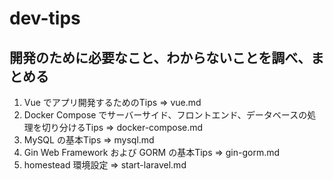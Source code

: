# dev-tips

## 開発のために必要なこと、わからないことを調べ、まとめる

1. Vue でアプリ開発するためのTips => vue.md
2. Docker Compose でサーバーサイド、フロントエンド、データベースの処理を切り分けるTips => docker-compose.md
3. MySQL の基本Tips => mysql.md
4. Gin Web Framework および GORM の基本Tips => gin-gorm.md
5. homestead 環境設定 => start-laravel.md
